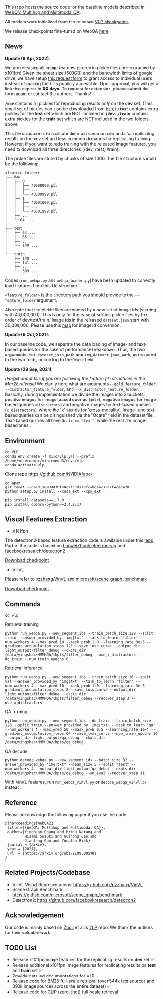 This repo hosts the source code for the baseline models described in [WebQA: Multihop and Multimodal QA](https://arxiv.org/abs/2109.00590).

All models were initialized from the released [VLP checkpoints](https://github.com/LuoweiZhou/VLP#-misc).

We release checkpoints fine-tuned on WebQA [here](https://tiger.lti.cs.cmu.edu/yingshac/WebQA_data_first_release/WebQA_baseline_ckpts.7z).


## News

**Update (8 Apr, 2022)**:

We are releasing all image features (stored in pickle files) pre-extracted by x101fpn! Given the sheer size (500GB) and the bandwidth limits of google drive, we have setup [this request form](https://forms.gle/5oR7PxXYJH1qF7ZT8) to grant access to individual users instead of making the files publicly accessible. Upon approval, you will get a link that expires in **90 days**. To request for extension, please submit the form again or contact the authors. Thanks!

**`/dev`** contains all pickles for reproducing results *only* on the **dev** set. (This small set of pickles can also be downloaded from [here](https://tiger.lti.cs.cmu.edu/yingshac/dev_7z.tar))
**`/test`** contains extra pickles for the **test** set which are NOT included in **/dev**.
**`/train`** contains extra pickles for the **train** set which are NOT included in the two folders above.

This file structure is to facilitate the most common demands for replicating results on the dev set and less common demands for replicating training. However, if you want to redo training with the released image features, you need to download all three directories (/dev, /test, /train).

The pickle files are stored by chunks of size 1000. The file structure should be the following:

```
<feature_folder>
│── dev
│   ├── 0
│   │   ├── 40000000.pkl
│   │   ├── ...
│   │   └── 40000999.pkl
│   │── 1
│   │   ├── 40001000.pkl
│   │   ├── ...
│   │   └── 40001999.pkl
│   ├── ...
│   └──64 ...
│
├── test
│   ├── 64 ...
│   ├── 65 ...
│   ├── ...
│   └── 140 ...
│
└── train
    ├── 140 ...
    ├── 141 ...
    ├── ...
    └── 389 ...
```

Codes (`run_webqa.py` and `webqa_loader.py`) have been updated to correctly load features from this file structure.

`<feature_folder>` is the directory path you should provide to the `--feature_folder` argument.


Also note that the pickle files are named by a new set of image ids (starting with 40,000,000). This is only for the ease of sorting pickle files by the order of dev/test/train. Image ids in the released `dataset.json` start with 30,000,000. Please use this [map](https://github.com/WebQnA/WebQA_Baseline/blob/main/misc/image_id_map_0328.pkl) for image id conversion.

**Update (6 Oct, 2021)**:

In our baseline code, we separate the data loading of image- and text-based queries for the sake of performance breakdown. Thus, the two arguments, `txt_dataset_json_path` and `img_dataset_json_path`, correspond to the two folds,  according to the `Qcate` field. 

**Update (29 Sep, 2021)**:

*(Forget about this if you are following the feature file structures in the Mar28 release)* We clarify here what are arguments `--gold_feature_folder`, `--distractor_feature_folder`, and `--x_distractor_feature_folder`. Basically, during implementation we divide the images into 3 buckets: positive images for image-based queries (`gold`), negative images for image-based queries (`distractors`) and negative images for text-based queries (`x_distractors`), where the 'x' stands for 'cross-modality'. Image- and text-based queries can be disinguished via the "Qcate" field in the dataset file. Text-based queries all have `Qcate == 'text'`, while the rest are image-based ones.

## Environment
```
cd VLP
conda env create -f misc/vlp.yml --prefix /home/<username>/miniconda3/envs/vlp
conda activate vlp
```

Clone repo https://github.com/NVIDIA/apex
```
cd apex
git reset --hard 1603407bf49c7fc3da74fceb6a6c7b47fece2ef8
python setup.py install --cuda_ext --cpp_ext
```

```
pip install datasets==1.7.0
pip install opencv-python==3.4.2.17 
```

## Visual Features Extraction

- X101fpn

The detectron2-based feature extraction code is available under this [repo](https://github.com/zdxdsw/WebQA_x101fpn/blob/main/featureExtraction.py). Part of the code is based on [LuoweiZhou/detectron-vlp](https://github.com/LuoweiZhou/detectron-vlp) and [facebookresearch/detectron2](https://github.com/facebookresearch/detectron2)

[Download checkpoint](https://tiger.lti.cs.cmu.edu/yingshac/WebQA_data_first_release/e2e_faster_rcnn_X-101-64x4d-FPN_2x-vlp-427.pkl)

- VinVL

Please refer to [pzzhang/VinVL](https://github.com/pzzhang/VinVL) and [microsoft/scene_graph_benchmark](https://github.com/microsoft/scene_graph_benchmark)

[Download checkpoint](https://penzhanwu2.blob.core.windows.net/sgg/sgg_benchmark/vinvl_model_zoo/vinvl_vg_x152c4.pth)


## Commands

```
cd vlp
```

Retrieval training
```
python run_webqa.py --new_segment_ids --train_batch_size 128 --split train --answer_provided_by 'img|txt' --task_to_learn 'filter' --num_workers 4 --max_pred 10 --mask_prob 1.0 --learning_rate 3e-5 --gradient_accumulation_steps 128 --save_loss_curve --output_dir light_output/filter_debug --ckpts_dir /data/yingshac/MMMHQA/ckpts/filter_debug --use_x_distractors --do_train --num_train_epochs 6
```

Retrieval inference
```
python run_webqa.py --new_segment_ids --train_batch_size 16 --split val --answer_provided_by 'img|txt' --task_to_learn 'filter' --num_workers 4 --max_pred 10 --mask_prob 1.0 --learning_rate 3e-5 --gradient_accumulation_steps 8 --save_loss_curve --output_dir light_output/filter_debug --ckpts_dir /data/yingshac/MMMHQA/ckpts/filter_debug --recover_step 3 --use_x_distractors
```

QA training
```
python run_webqa.py --new_segment_ids --do_train --train_batch_size 128 --split train --answer_provided_by 'img|txt' --task_to_learn 'qa' --num_workers 4 --max_pred 50 --mask_prob 0.5 --learning_rate 1e-4 --gradient_accumulation_steps 64 --save_loss_curve --num_train_epochs 16 --output_dir light_output/qa_debug --ckpts_dir /data/yingshac/MMMHQA/ckpts/qa_debug
```

QA decode
```
python decode_webqa.py --new_segment_ids --batch_size 32 --answer_provided_by "img|txt" --beam_size 5 --split "test" --num_workers 4 --output_dir light_output/qa_debug --ckpts_dir /data/yingshac/MMMHQA/ckpts/qa_debug --no_eval --recover_step 11
```

With VinVL features, run `run_webqa_vinvl.py` or `decode_webqa_vinvl.py` instead.

## Reference
Please acknowledge the following paper if you use the code:
```
@inproceedings{WebQA21,
 title ={{WebQA: Multihop and Multimodal QA}},
 author={Yinghsan Chang and Mridu Narang and
         Hisami Suzuki and Guihong Cao and
         Jianfeng Gao and Yonatan Bisk},
 journal = {ArXiv},
 year = {2021},
 url  = {https://arxiv.org/abs/2109.00590}
}
```


## Related Projects/Codebase

- VinVL Visual Representations: https://github.com/pzzhang/VinVL
- Scene Graph Benchmark: https://github.com/microsoft/scene_graph_benchmark
- Detectron2: https://github.com/facebookresearch/detectron2

## Acknowledgement
Our code is mainly based on [Zhou](https://arxiv.org/pdf/1909.11059.pdf) et al.'s [VLP](https://github.com/LuoweiZhou/VLP) repo. We thank the authors for their valuable work.

## TODO List

- Release x101fpn image features for the replicating results on **dev** set :white_check_mark:
- Release additional x101fpn image features for replicating results on **test** and **train** set :white_check_mark:
- Provide detailed documentations for VLP
- Release code for BM25 full-scale retrieval (over 544k text sources and 390k image sources across the entire dataset) :white_check_mark:
- Release code for CLIP (zero-shot) full-scale retrieval

